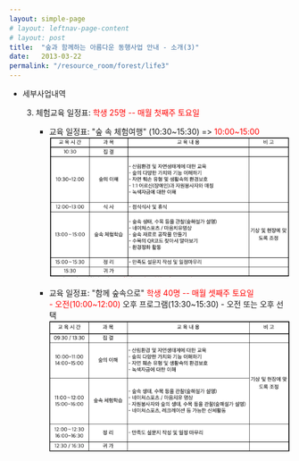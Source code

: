 ```yaml
---
layout: simple-page
# layout: leftnav-page-content
# layout: post
title:  "숲과 함께하는 아름다운 동행사업 안내 - 소개(3)"
date:   2013-03-22
permalink: "/resource_room/forest/life3"
---
```


* 세부사업내역

    3. 체험교육 일정표: <span style="color:red;">학생 25명 -- 매월 첫째주 토요일 </span>
        * 교육 일정표: "숲 속 체험여행" (10:30~15:30) => <span style="color:red;">10:00~15:00 </span>
        ![교육내용1](/resource_room/forest/files/130322-8lecture1.png)        

        * 교육 일정표: "함께 숲속으로" <span style="color:red;">학생 40명 -- 매월 셋째주 토요일 <br>- 오전(10:00~12:00) </span> 오후 프로그램(13:30~15:30) - 오전 또는 오후 선택
        ![교육내용2](/resource_room/forest/files/130322-8lecture2.png)


